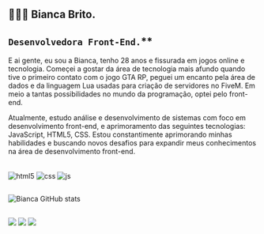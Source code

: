 ## 👩🏻‍💻 Bianca Brito.
## `Desenvolvedora Front-End.`**

E ai gente, eu sou a Bianca, tenho 28 anos e fissurada em jogos online e tecnologia. Começei a gostar da área de tecnologia mais afundo quando tive o primeiro contato com o jogo GTA RP, peguei um encanto pela área de dados e da linguagem Lua usadas para criação de servidores no FiveM. Em meio a tantas possibilidades no mundo da programação, optei pelo front-end.

Atualmente, estudo análise e desenvolvimento de sistemas com foco em desenvolvimento front-end, e aprimoramento das seguintes tecnologias: JavaScript, HTML5, CSS. Estou constantimente aprimorando minhas habilidades e buscando novos desafios para expandir meus conhecimentos na área de desenvolvimento front-end.

   
<div style="display: inline_block"><br/>
<img align="center" alt="html5" src="https://img.shields.io/badge/HTML5-E34F26?style=for-the-badge&logo=html5&logoColor=white"/>
<img align="center" alt="css" src="https://img.shields.io/badge/CSS-239120?&style=for-the-badge&logo=css3&logoColor=white"/>
<img align="center" alt="js" src="https://img.shields.io/badge/JavaScript-323330?style=for-the-badge&logo=javascript&logoColor=F7DF1E"/>
</div> 

##
![Bianca GitHub stats](https://github-readme-stats.vercel.app/api?username=biancasbrito&show_icons=true&theme=darcula)

##
<div>
<a href="https://www.linkedin.com/in/biancabritorec/"target=_blank><img src="https://img.shields.io/badge/LinkedIn-0077B5?style=for-the-badge&logo=linkedin&logoColor=white" target="_blank"></a>
<a href = "mailto:biancabritorec.gmail.com"><img src="https://img.shields.io/badge/Gmail-D14836?style=for-the-badge&logo=gmail&logoColor=white" target="_blank"></a>
<a href="https://www.instagram.com/biabtx/"target=_blank><img src="https://img.shields.io/badge/Instagram-E4405F?style=for-the-badge&logo=instagram&logoColor=white"></a>
</div>
